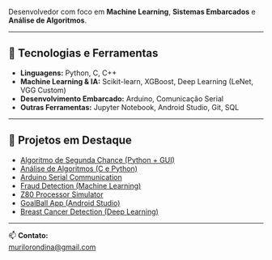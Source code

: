  Desenvolvedor com foco em **Machine Learning**, **Sistemas Embarcados** e **Análise de Algoritmos**.  

---

## 🚀 Tecnologias e Ferramentas
- **Linguagens:** Python, C, C++
- **Machine Learning & IA:** Scikit-learn, XGBoost, Deep Learning (LeNet, VGG Custom)
- **Desenvolvimento Embarcado:** Arduino, Comunicação Serial
- **Outras Ferramentas:** Jupyter Notebook, Android Studio, Git, SQL

---

## 📌 Projetos em Destaque
- [Algoritmo de Segunda Chance (Python + GUI)](https://github.com/MurilOVital/AlgoritimoSegundaChance)
- [Análise de Algoritmos (C e Python)](https://github.com/MurilOVital/AnaliseAlgoritmos)
- [Arduino Serial Communication](https://github.com/MurilOVital/arduino-serial-communication)
- [Fraud Detection (Machine Learning)](https://github.com/MurilOVital/Fraud-Detectio)
- [Z80 Processor Simulator](https://github.com/MurilOVital/z80-processor-simulator)
- [GoalBall App (Android Studio)](https://github.com/MurilOVital/GoalBall)
- [Breast Cancer Detection (Deep Learning)](https://github.com/MurilOVital/Breast-Cancer-Detection)

---

📫 **Contato:**  
murilorondina@gmail.com
